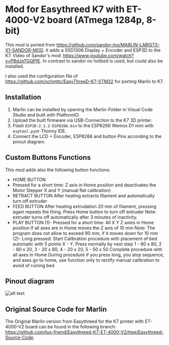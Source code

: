 # Mod for Easythreed K7 with ET-4000-V2 board (ATmega 1284p, 8-bit)

This mod is ported from https://github.com/sandor-ino/MARLIN-LABISTS-X1-SANDOR-MOD. It adds a SSD1306 Display + Encoder and ESP3D to the K7.
Video of Sandor's mod: https://www.youtube.com/watch?v=PBdJpTGQPfE. In contrast to sandor no hotbed is used, but could also be installed.

I also used the configuration file of https://github.com/schmttc/EasyThreeD-K7-STM32 for porting Marlin to K7.

## Installation
1. Marlin can be installed by opening the Marlin-Folder in Visual Code Studio and built with PlatformIO.
2. Upload the built firmware via USB-Connection to the K7 3D printer.
3. Flash `ESP3D-2.1.2-ESP8266.bin` to the ESP8266 Wemos D1 mini with `esptool.py`or Thonny IDE.
4. Connect the LCD + Encoder, ESP8266 and button Pins according to the pinout diagram.

## Custom Buttons Functions
This mod adds also the following button functions:
- HOME BUTTON
- Pressed for a short time:
Z axis in Home position and deactivates the Motor Stepper X and Y (manual flat calibration)
- RETRACT BUTTON
After heating extracts filament and automatically turn off extruder
- FEED BUTTON
After heating extrudation 20 mm of filament, pressing again repeats the thing. Press Home button to turn off extruder
Note: extruder turns off automatically after 3 minutes of inactivity.
- PLAY BUTTON
(1)- Pressed for a short time:
All X Y Z axles in Home position
If all axes are in Home moves the Z axis of 10 mm
Note: The program does not allow to exceed 90 mm, if it moves down for 10 mm
(2)- Long pressed:
Start Calibration procedure with placement of bed automatic with 5 points X - Y.
Press normally by next step 1 - 80 x 80, 2 - 80 x 20, 3 - 20 x 80, 4 - 20 x 20, 5 - 50 x 50
Complete procedure with all axes in Home
During procedure if you press long, you stop sequence, and axes go to home, 
use function only to rectify manual calibration to avoid of ruining bed

## Pinout diagram

![alt text](https://github.com/sandor-ino/MARLIN-2.0.8-LABISTS-X1-SANDOR-MOD/blob/SANDOR-MOD-V1.1/w_PINOUT%20sandor%20mod%20V1.jpg)

## Original Source Code for Marlin
The Original Marlin version from Easythreed for the K7 printer with ET-4000-V2 board can be found in the following branch: https://github.com/tux-friend/Easythreed-K7-ET-4000-V2/tree/Easythreed-Source-Code.
